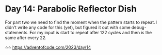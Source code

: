 # Day 14: Parabolic Reflector Dish

For part two we need to find the moment when the pattern starts to repeat. I
didn't write any code for this (yet), but figured it out with some 
debug-statements. For my input is start to repeat after 122 cycles and then is
the same after every 22.

⭐️⭐️ https://adventofcode.com/2023/day/14
